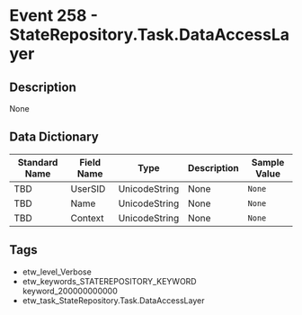 # Event 258 - StateRepository.Task.DataAccessLayer

## Description
None

## Data Dictionary
|Standard Name|Field Name|Type|Description|Sample Value|
|---|---|---|---|---|
|TBD|UserSID|UnicodeString|None|`None`|
|TBD|Name|UnicodeString|None|`None`|
|TBD|Context|UnicodeString|None|`None`|

## Tags
* etw_level_Verbose
* etw_keywords_STATEREPOSITORY_KEYWORD keyword_200000000000
* etw_task_StateRepository.Task.DataAccessLayer
